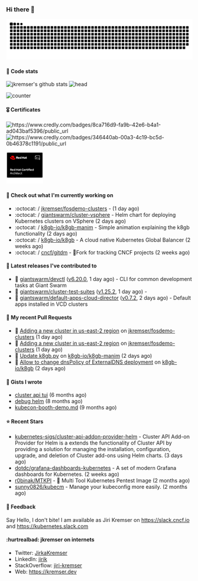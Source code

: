 ### Hi there 👋

<picture>
  <source media="(prefers-color-scheme: dark)" srcset="github-snake-dark.svg" />
  <source media="(prefers-color-scheme: light)" srcset="github-snake.svg" />
  <img alt="github-snake" src="github-snake.svg" />
</picture>

#### 📱 Code stats

![jkremser's github stats](https://github-readme-stats.vercel.app/api?username=jkremser&count_private=true&show_icons=true&hide_border=false&theme=tokyonight&title_color=5bcdec&bg_color=0d1117&border_radius=false) ![head](https://user-images.githubusercontent.com/535866/175570014-71166aaa-95f7-4a4f-869c-93a16481de4e.jpeg)



![counter](https://komarev.com/ghpvc/?username=jkremser&color=5bcdec&style=for-the-badge)

#### 🎖 Certificates
<p align="left">
    <a style="text-decoration: none !important;" href="https://www.credly.com/badges/8ca716d9-fa9b-42e6-b4a1-ad043baf5396/public_url">
        <img src="https://training.linuxfoundation.org/wp-content/uploads/2022/11/CKA.png" alt="https://www.credly.com/badges/8ca716d9-fa9b-42e6-b4a1-ad043baf5396/public_url" width="110" height="110"/>
    </a>
    <a style="text-decoration: none !important;" href="https://www.credly.com/badges/346440ab-00a3-4c19-bc5d-0b46378c1191/public_url">
        <img src="https://training.linuxfoundation.org/wp-content/uploads/2022/11/CKS.png" alt="https://www.credly.com/badges/346440ab-00a3-4c19-bc5d-0b46378c1191/public_url" width="110" height="110"/>
    </a>
    <a style="text-decoration: none !important;" href="https://rhtapps.redhat.com/verify/?certId=120-194-022">
        <img src="./rhca.png" alt="https://rhtapps.redhat.com/verify/?certId=120-194-022" width="100" height="100"/>
    </a>
</p>

#### 👷 Check out what I'm currently working on

- :octocat: / [jkremser/fosdemo-clusters](https://github.com/jkremser/fosdemo-clusters) -  (1 day ago)
- :octocat: / [giantswarm/cluster-vsphere](https://github.com/giantswarm/cluster-vsphere) - Helm chart for deploying Kubernetes clusters on VSphere (2 days ago)
- :octocat: / [k8gb-io/k8gb-manim](https://github.com/k8gb-io/k8gb-manim) - Simple animation explaining the k8gb functionality (2 days ago)
- :octocat: / [k8gb-io/k8gb](https://github.com/k8gb-io/k8gb) - A cloud native Kubernetes Global Balancer (2 weeks ago)
- :octocat: / [cncf/gitdm](https://github.com/cncf/gitdm) - 📜Fork for tracking CNCF projects (2 weeks ago)

#### 🔭 Latest releases I've contributed to

- 🎉 [giantswarm/devctl](https://github.com/giantswarm/devctl) ([v6.20.0](https://github.com/giantswarm/devctl/releases/tag/v6.20.0), 1 day ago) - CLI for common development tasks at Giant Swarm
- 🎉 [giantswarm/cluster-test-suites](https://github.com/giantswarm/cluster-test-suites) ([v1.25.2](https://github.com/giantswarm/cluster-test-suites/releases/tag/v1.25.2), 1 day ago) - 
- 🎉 [giantswarm/default-apps-cloud-director](https://github.com/giantswarm/default-apps-cloud-director) ([v0.7.2](https://github.com/giantswarm/default-apps-cloud-director/releases/tag/v0.7.2), 2 days ago) - Default apps installed in VCD clusters

#### 🔨 My recent Pull Requests

- 💪 [Adding a new cluster in us-east-2 region](https://github.com/jkremser/fosdemo-clusters/pull/2) on [jkremser/fosdemo-clusters](https://github.com/jkremser/fosdemo-clusters) (1 day ago)
- 💪 [Adding a new cluster in us-east-2 region](https://github.com/jkremser/fosdemo-clusters/pull/1) on [jkremser/fosdemo-clusters](https://github.com/jkremser/fosdemo-clusters) (1 day ago)
- 💪 [Update k8gb.py](https://github.com/k8gb-io/k8gb-manim/pull/7) on [k8gb-io/k8gb-manim](https://github.com/k8gb-io/k8gb-manim) (2 days ago)
- 💪 [Allow to change dnsPolicy of ExternalDNS deployment](https://github.com/k8gb-io/k8gb/pull/1428) on [k8gb-io/k8gb](https://github.com/k8gb-io/k8gb) (2 days ago)

#### 📓 Gists I wrote

- [cluster api tui](https://gist.github.com/176c5bae04a9db8feea0f72217e8eff5) (6 months ago)
- [debug helm](https://gist.github.com/40bc6009eefdea63b57854becf8409a5) (8 months ago)
- [kubecon-booth-demo.md](https://gist.github.com/8ec12c94e4ff2fc8aa0ee0754363a035) (9 months ago)

#### ⭐ Recent Stars

- [kubernetes-sigs/cluster-api-addon-provider-helm](https://github.com/kubernetes-sigs/cluster-api-addon-provider-helm) - Cluster API Add-on Provider for Helm is a extends the functionality of Cluster API by providing a solution for managing the installation, configuration, upgrade, and deletion of Cluster add-ons using Helm charts. (3 days ago)
- [dotdc/grafana-dashboards-kubernetes](https://github.com/dotdc/grafana-dashboards-kubernetes) - A set of modern Grafana dashboards for Kubernetes. (2 weeks ago)
- [r0binak/MTKPI](https://github.com/r0binak/MTKPI) - 🧰 Multi Tool Kubernetes Pentest Image  (2 months ago)
- [sunny0826/kubecm](https://github.com/sunny0826/kubecm) - Manage your kubeconfig more easily. (2 months ago)

#### 💬 Feedback

Say Hello, I don't bite! I am available as Jiri Kremser on https://slack.cncf.io and https://kubernetes.slack.com


#### :hurtrealbad: jkremser on internets

- Twitter: <a href="https://twitter.com/JirkaKremser">JirkaKremser</a>
- LinkedIn: <a href="https://www.linkedin.com/in/jirik/">jirik</a>
- StackOverflow: <a href="https://stackoverflow.com/users/1594980/jiri-kremser">jiri-kremser</a>
- Web: https://kremser.dev